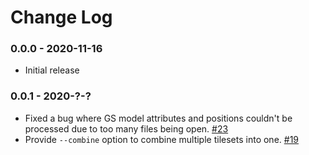 Change Log
==========

### 0.0.0 - 2020-11-16

* Initial release

### 0.0.1 - 2020-?-?

* Fixed a bug where GS model attributes and positions couldn't be processed due to too many files being open. [#23](https://github.com/CesiumGS/cdb-to-3dtiles/pull/23)
* Provide `--combine` option to combine multiple tilesets into one. [#19](https://github.com/CesiumGS/cdb-to-3dtiles/issues/19)

